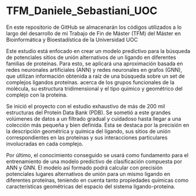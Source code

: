 # TFM_Daniele_Sebastiani_UOC
En este repositorio de GitHub se almacenarán los códigos utilizados a lo largo del desarrollo de mi Trabajo de Fin de Máster (TFM) del Máster en Bioinformática y Bioestadística de la Universidad UOC

Este estudio está enfocado en crear un modelo predictivo para la búsqueda de potenciales sitios de unión alternativos de un ligando en diferentes familias de proteínas. Para esto, se aplicará una aproximación basada en redes neuronales artificiales (ANN) y redes neuronales en grafos (GNN), que utilizan información obtenida a raíz de una búsqueda sobre un set de complejos ligandos proteínas. acerca de los grupos funcionales de la molécula, su estructura tridimensional y el tipo químico y geométrico del complejo con la proteína.

Se inició el proyecto con el estudio exhaustivo de más de 200 mil estructuras del Protein Data Bank (PDB). Se sometió a este grandes volúmenes de datos a un filtrado gradual y cuidadoso hasta llegar a una colección más pequeña y bien definida. Esta se destaca por la precisión en la descripción geométrica y química del ligando, sus sitios de unión correspondientes en las proteínas y sus interacciones particulares involucradas en cada complejo.

Por último, el conocimiento conseguido se usará como fundamento para el entrenamiento de una modelo predictivo de clasificación compuesta por ANN y GNN. El modelo así formado podrá calcular con precisión potenciales lugares alternativos de unión para un mismo ligando en diferentes proteínas, teniendo en cuenta tanto propiedades químicas como características geométricas del espacio del sistema ligando-proteína.
